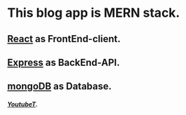 # This blog app is MERN stack.

## [React](https://react.dev/) as FrontEnd-client.
## [Express](https://expressjs.com/) as BackEnd-API.
## [mongoDB](https://www.mongodb.com/) as Database.

##### [YoutubeT](https://www.youtube.com/watch?v=K8YELRmUb5o&list=PLyxkzUhG13iH5hPFl7zAvJm5QhOSvZ97F&index=6&t=261s).
